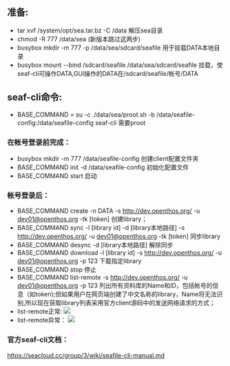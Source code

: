 ## 准备:
  - tar xvf /system/opt/sea.tar.bz -C /data 解压sea目录
  - chmod -R 777 /data/sea (新版本跳过这两步)
  - busybox mkdir -m 777 -p /data/sea/sdcard/seafile 用于挂载DATA本地目录
  - busybox mount --bind /sdcard/seafile /data/sea/sdcard/seafile 挂载，使seaf-cli可操作DATA,GUI操作的DATA在/sdcard/seafile/帐号/DATA
  
## seaf-cli命令:
 - BASE_COMMAND = su -c ./data/sea/proot.sh -b /data/seafile-config:/data/seafile-config seaf-cli 需要proot
### 在帐号登录前完成：
  - busybox mkdir -m 777 /data/seafile-config 创建client配置文件夹
  - BASE_COMMAND init -d /data/seafile-config 初始化配置文件
  - BASE_COMMAND start 启动
  
### 帐号登录后：
  
  - BASE_COMMAND create -n DATA -s http://dev.openthos.org/ -u dev01@openthos.org -tk [token] 创建library；
  - BASE_COMMAND sync -l [library id] -d [library本地路径] -s http://dev.openthos.org/ -u dev01@openthos.org -tk [token] 同步library
  - BASE_COMMAND desync -d [library本地路径] 解除同步
  - BASE_COMMAND download -l [library id] -s http://dev.openthos.org/ -u dev01@openthos.org -p 123 下载指定library
  - BASE_COMMAND stop 停止
  - BASE_COMMAND list-remote -s http://dev.openthos.org/ -u dev01@openthos.org -p 123
列出所有资料库的Name和ID，包括帐号的信息（如token);但如果用户在网页端创建了中文名称的library，Name将无法识别,所以现在获取library列表采用官方client源码中的发送网络请求的方式；
  - list-remote正常:
  ![](https://github.com/openthos/systemui-analysis/blob/master/ImageView/list_remote.png)
  - list-remote异常：
  ![](https://github.com/openthos/systemui-analysis/blob/master/ImageView/list_remote_error.png)
  
### 官方seaf-cli文档：
https://seacloud.cc/group/3/wiki/seafile-cli-manual.md
